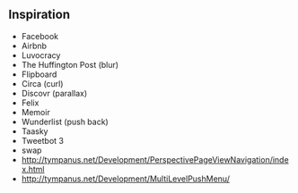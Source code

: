 


## Inspiration


- Facebook 
- Airbnb
- Luvocracy
- The Huffington Post (blur)
- Flipboard
- Circa (curl)
- Discovr (parallax)
- Felix
- Memoir
- Wunderlist (push back)
- Taasky
- Tweetbot 3
- swap
- http://tympanus.net/Development/PerspectivePageViewNavigation/index.html
- http://tympanus.net/Development/MultiLevelPushMenu/